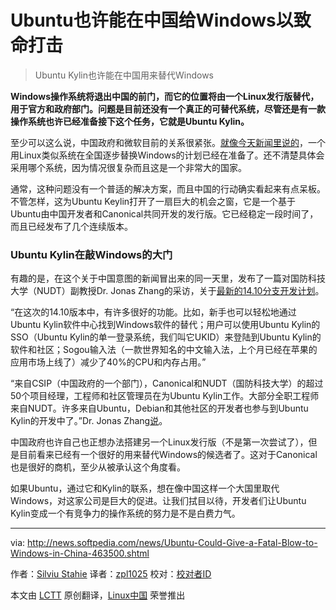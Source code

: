 Ubuntu也许能在中国给Windows以致命打击
================================================================================
> Ubuntu Kylin也许能在中国用来替代Windows

**Windows操作系统将退出中国的前门，而它的位置将由一个Linux发行版替代，用于官方和政府部门。问题是目前还没有一个真正的可替代系统，尽管还是有一款操作系统也许已经准备接下这个任务，它就是Ubuntu Kylin。**

至少可以这么说，中国政府和微软目前的关系很紧张。[就像今天新闻里说的][1]，一个用Linux类似系统在全国逐步替换Windows的计划已经在准备了。还不清楚具体会采用哪个系统，因为情况很复杂而且这是一个非常大的国家。

通常，这种问题没有一个普适的解决方案，而且中国的行动确实看起来有点呆板。不管怎样，这为Ubuntu Keylin打开了一扇巨大的机会之窗，它是一个基于Ubuntu由中国开发者和Canonical共同开发的发行版。它已经稳定一段时间了，而且已经发布了几个连续版本。

### Ubuntu Kylin在敲Windows的大门 ###

有趣的是，在这个关于中国意图的新闻冒出来的同一天里，发布了一篇对国防科技大学（NUDT）副教授Dr. Jonas Zhang的采访，关于[最新的14.10分支开发计划][2]。

“在这次的14.10版本中，有许多很好的功能。比如，新手也可以轻松地通过Ubuntu Kylin软件中心找到Windows软件的替代；用户可以使用Ubuntu Kylin的SSO（Ubuntu Kylin的单一登录系统，我们叫它UKID）来登陆到Ubuntu Kylin的软件和社区；Sogou输入法（一款世界知名的中文输入法，上个月已经在苹果的应用市场上线了）减少了40%的CPU和内存占用。”

“来自CSIP（中国政府的一个部门），Canonical和NUDT（国防科技大学）的超过50个项目经理，工程师和社区管理员在为Ubuntu Kylin工作。大部分全职工程师来自NUDT。许多来自Ubuntu，Debian和其他社区的开发者也参与到Ubuntu Kylin的开发中了。”Dr. Jonas Zhang[说][2]。

中国政府也许自己也正想办法搭建另一个Linux发行版（不是第一次尝试了），但是目前看来已经有一个很好的用来替代Windows的候选者了。这对于Canonical也是很好的商机，至少从被承认这个角度看。

如果Ubuntu，通过它和Kylin的联系，想在像中国这样一个大国里取代Windows，对这家公司是巨大的促进。让我们拭目以待，开发者们让Ubuntu Kylin变成一个有竞争力的操作系统的努力是不是白费力气。

--------------------------------------------------------------------------------

via: http://news.softpedia.com/news/Ubuntu-Could-Give-a-Fatal-Blow-to-Windows-in-China-463500.shtml

作者：[Silviu Stahie][a]
译者：[zpl1025](https://github.com/zpl1025)
校对：[校对者ID](https://github.com/校对者ID)

本文由 [LCTT](https://github.com/LCTT/TranslateProject) 原创翻译，[Linux中国](http://linux.cn/) 荣誉推出

[a]:http://news.softpedia.com/editors/browse/silviu-stahie
[1]:http://news.softpedia.com/news/China-Starts-Windows-Eradication-15-of-Govt-PCs-to-Switch-to-Linux-Every-Year-463393.shtml
[2]:http://news.softpedia.com/news/Ubuntu-Kylin-14-10-Utopic-Unicorn-Consolidates-Its-Position-in-China-463068.shtml
[3]:https://insights.ubuntu.com/2014/10/29/interview-nudt-talks-ubuntu-kylin-and-its-14-10-release/

